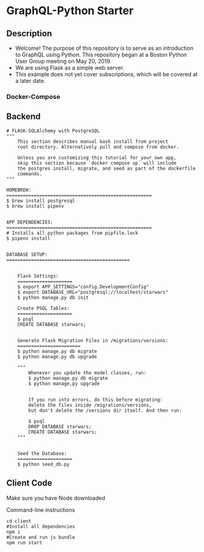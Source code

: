 # GraphQL-Python Starter

## Description

- Welcome! The purpose of this repository is to serve as an introduction to GraphQL using Python. This repository began at a Boston Python User Group meeting on May 20, 2019.
- We are using Flask as a simple web server.
- This example does not yet cover subscriptions, which will be covered at a later date.


### Docker-Compose


## Backend

```
# FLASK-SQLAlchemy with PostgreSQL
"""
    This section describes manual bash install from project 
    root directory. Alternatively pull and compose from docker. 

    Unless you are customizing this tutorial for your own app, 
    skip this section because `docker compose up` will include 
    the postgres install, migrate, and seed as part of the dockerfile 
    commands.
"""

HOMEBREW:
=====================================================
$ brew install postgresql
$ brew install pipenv


APP DEPENDENCIES:
=====================================================
# Installs all python packages from pipfile.lock
$ pipenv install


DATABASE SETUP:
=============================================


    Flask Settings:
    ====================
    $ export APP_SETTINGS="config.DevelopmentConfig"
    $ export DATABASE_URL="postgresql://localhost/starwars"
    $ python manage.py db init

    Create PSQL Tables:
    ====================
    $ psql
    CREATE DATABASE starwars;


    Generate Flask Migration Files in /migrations/versions:
    =======================
    $ python manage.py db migrate
    $ python manage.py db upgrade

    """
        Whenever you update the model classes, run:
        $ python manage.py db migrate
        $ python manage,py upgrade


        If you run into errors, do this before migrating:
        delete the files inside /migrations/versions,
        but don't delete the /versions dir itself. And then run:
            
        $ psql
        DROP DATABASE starwars;
        CREATE DATABASE starwars;
    """


    Seed the Database:
    ====================
    $ python seed_db.py

```


## Client Code

Make sure you have Node downloaded

Command-line instructions
```
cd client
#Install all dependencies
npm i 
#Create and run js bundle
npm run start
```


